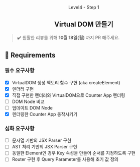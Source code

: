 <p align="middle">Level4 - Step 1</p>
<h2 align="middle">Virtual DOM 만들기</h2>

> ✔️ 원활한 리뷰를 위해 **10월 18일(월)** 까지 PR 해주세요.

## 📝 Requirements

### 필수 요구사항

- [x] VirtualDOM 생성 팩토리 함수 구현 (aka createElement)
- [x] 렌더러 구현
- [x] 직접 구현한 렌더러와 VirtualDOM으로 Counter App 렌더링
- [ ] DOM Node 비교
- [ ] 업데이트 DOM Node
- [x] 렌더링한 Counter App 동작시키기

### 심화 요구사항

- [ ] 문자열 기반의 JSX Parser 구현
- [ ] AST 처리 기반의 JSX Parser 구현
- [ ] 동일한 Element인 경우 Key 속성을 만들어 순서를 지정하도록 구현
- [ ] Router 구현 후 Query Parameter를 사용해 초기 값 정의
